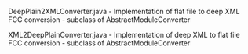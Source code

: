DeepPlain2XMLConverter.java - Implementation of flat file to deep XML FCC conversion - subclass of AbstractModuleConverter

XML2DeepPlainConverter.java - Implementation of deep XML to flat file FCC conversion - subclass of AbstractModuleConverter


